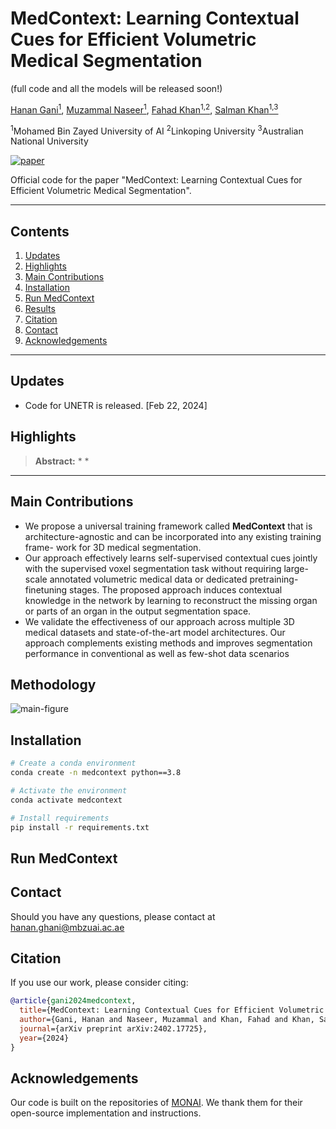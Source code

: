 # MedContext:  Learning Contextual Cues for Efficient Volumetric Medical Segmentation
(full code and all the models will be released soon!)

[Hanan Gani<sup>1</sup>](https://hananshafi.github.io/), [Muzammal Naseer<sup>1</sup>](https://muzammal-naseer.com/), [Fahad Khan<sup>1,2</sup>](https://sites.google.com/view/fahadkhans/home), [Salman Khan<sup>1,3</sup>](https://salman-h-khan.github.io/)

<sup>1</sup>Mohamed Bin Zayed University of AI      <sup>2</sup>Linkoping University      <sup>3</sup>Australian National University

[![paper](https://img.shields.io/badge/arXiv-Paper-<COLOR>.svg)](https://arxiv.org/abs/2402.17725)

Official code for the paper "MedContext: Learning Contextual Cues for Efficient Volumetric Medical Segmentation".

<hr>

## Contents

1. [Updates](#News)
2. [Highlights](#Highlights)
3. [Main Contributions](#Main-Contributions)
4. [Installation](#Installation)
5. [Run MedContext](#Run-MedContext)
6. [Results](#Results)
7. [Citation](#Citation)
8. [Contact](#Contact)
9. [Acknowledgements](#Acknowledgements)

<hr>

## Updates

* Code for UNETR is released. [Feb 22, 2024]

## Highlights


> **Abstract:** * *
>
<hr>

## Main Contributions
* We propose a universal training framework called **MedContext** that is architecture-agnostic and can be incorporated into any existing training frame- work for 3D medical segmentation. 
* Our approach effectively learns self-supervised contextual cues jointly with the supervised voxel segmentation task without requiring large-scale annotated volumetric medical data or dedicated pretraining-finetuning stages. The proposed approach induces contextual knowledge in the network by learning to reconstruct the missing organ or parts of an organ in the output segmentation space.
* We validate the effectiveness of our approach across multiple 3D medical datasets and state-of-the-art model architectures. Our approach complements existing methods and improves segmentation performance in conventional as well as few-shot data scenarios


## Methodology
![main-figure](https://github.com/hananshafi/MedContext/blob/main/assets/3dmsr_main_diagram.png)



## Installation

```bash
# Create a conda environment
conda create -n medcontext python==3.8

# Activate the environment
conda activate medcontext

# Install requirements
pip install -r requirements.txt
```

## Run MedContext



## Contact
Should you have any questions, please contact at hanan.ghani@mbzuai.ac.ae

## Citation
If you use our work, please consider citing:
```bibtex 
@article{gani2024medcontext,
  title={MedContext: Learning Contextual Cues for Efficient Volumetric Medical Segmentation},
  author={Gani, Hanan and Naseer, Muzammal and Khan, Fahad and Khan, Salman},
  journal={arXiv preprint arXiv:2402.17725},
  year={2024}
}
```
## Acknowledgements
Our code is built on the repositories of  [MONAI](https://github.com/Project-MONAI/research-contributions). We thank them for their open-source implementation and instructions.
